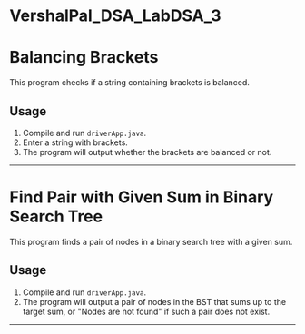 # VershalPal_DSA_LabDSA_3
# Balancing Brackets

This program checks if a string containing brackets is balanced.

## Usage

1. Compile and run `driverApp.java`.
2. Enter a string with brackets.
3. The program will output whether the brackets are balanced or not.

---

# Find Pair with Given Sum in Binary Search Tree

This program finds a pair of nodes in a binary search tree with a given sum.

## Usage

1. Compile and run `driverApp.java`.
2. The program will output a pair of nodes in the BST that sums up to the target sum, or "Nodes are not found" if such a pair does not exist.

---
